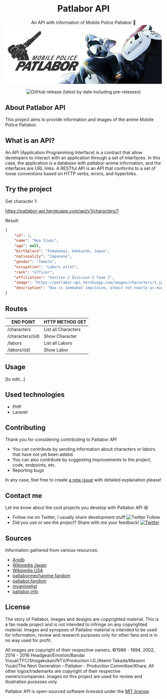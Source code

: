 <h1 align="center">Patlabor API</h1>

<p align="center">
An API with information of Mobile Police Patlabor 🤖
<img src=".assets/patlabor_banner.webp" alt="Patlabor banner">
</p>

<p align="center">
    <img alt="GitHub release (latest by date including pre-releases)" src="https://img.shields.io/github/v/release/lmendev/patlabor-api?include_prereleases">
</p>

## About Patlabor API

This project aims to provide information and images of the anime Mobile Police Patlabor.

## What is an API?

An API (Application Programming Interface) is a contract that allow developers to interact with an application through a set of interfaces. In this case, the application is a database with patlabor-anime information, and the interfaces are URL links. A RESTful API is an API that conforms to a set of loose conventions based on HTTP verbs, errors, and hyperlinks.

## Try the project

Get character 1:

https://patlabor-api.herokuapp.com/api/v1/characters/1

Result:

```json
{
    "id": 1,
    "name": "Noa Izumi",
    "age": null,
    "birthplace": "Tomakomai, Hokkaido, Japan",
    "nationality": "Japanese",
    "gender": "female",
    "occupation": "Labors pilot",
    "rank": "officer",
    "affiliation": "Section 2 Division 2 Team 1",
    "image": "https://patlabor-api.herokuapp.com/images/characters/1.jpg",
    "description": "Noa is somewhat impulsive, albeit not nearly as much as Ohta... "
}
```

## Routes

| END POINT        | HTTP METHOD GET     |
| -----------      | ---------------     |
| /characters      | List all Characters |
| /characters/{id} | Show Character      |
| /labors          | List all Labors     |
| /labors/{id}     | Show Labor          |

## Usage

[to edit...]

## Used technologies

- PHP
- Laravel

## Contributing

Thank you for considering contributing to Patlabor API

- You can contribute by sending information about characters or labors that have not yet been added.
- You can also contribute by suggesting improvements to the project, code, endpoints, etc.
- Reporting bugs 

In any case, feel free to create [a new issue](https://github.com/lmendev/patlabor-api/issues) with detailed explanation please!

## Contact me
Let me know about the cool projects you develop with Patlabor API 😄

- Follow me on Twitter, I usually share development stuff <img alt="Twitter Follow" src="https://img.shields.io/twitter/follow/Lmendev?style=social"> 
- Did you use or see the project? Share with me your feedback! <a href="https://twitter.com/intent/tweet?text=Hi! @Lmendev I just saw your project &url=https%3A%2F%2Fgithub.com%2FLmendev%2FPatlabor-api"><img alt="Twitter" src="https://img.shields.io/twitter/url?style=social&url=https%3A%2F%2Ftwitter.com%2FLmendev"></a>

## Sources
Information gathered from various resources:

- [Anidb](https://anidb.net)
- [Wikipedia Japan](https://ja.wikipedia.org/wiki/%E6%A9%9F%E5%8B%95%E8%AD%A6%E5%AF%9F%E3%83%91%E3%83%88%E3%83%AC%E3%82%A4%E3%83%90%E3%83%BC%E3%81%AE%E7%99%BB%E5%A0%B4%E4%BA%BA%E7%89%A9#.E7.89.B9.E8.BB.8A.E4.BA.8C.E8.AA.B2_.E7.AC.AC.E4.BA.8C.E5.B0.8F.E9.9A.8A) 
- [Wikipedia USA](https://en.wikipedia.org/wiki/List_of_Patlabor_characters#Section_2_Division_2)
- [patlabormechanime.fandom](https://patlabormechanime.fandom.com/es/wiki/Mikiyasu_Shinshi)
- [patlabor.fandom](https://patlabor.fandom.com/)
- [myanimelist](https://myanimelist.net/)
- [patlabor.info](http://www.patlabor.info/)

## License

The story of Patlabor, images and designs are copyrighted material. This is a fan made project and is not intended to infringe on any copyrighted material. Images and synopses of Patlabor material is intended to be used for information, review and research purposes only for other fans and is in no way used for profit.

All images are copyright of their respective owners. ©1988 - 1994, 2002, 2014 - 2016 Headgear/Emotion/Bandai Visual/TFC/Shogakukan/NTV/Production I.G./Akemi Takada/Masami Yuuki/The Next Generation - Patlabor - Production Committee/Khara. All other logos/trademarks are copyright of their respective owners/companies. Images on this project are used for review and illustration purposes only.

Patlabor API is open-sourced software licensed under the [MIT license](https://opensource.org/licenses/MIT).
